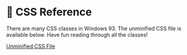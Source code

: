 # 🎨 CSS Reference

There are many CSS classes in Windows 93. The unminified CSS file is available below. Have fun reading through all the classes!

[Unminified CSS File](assets/sys42.css ':ignore')
